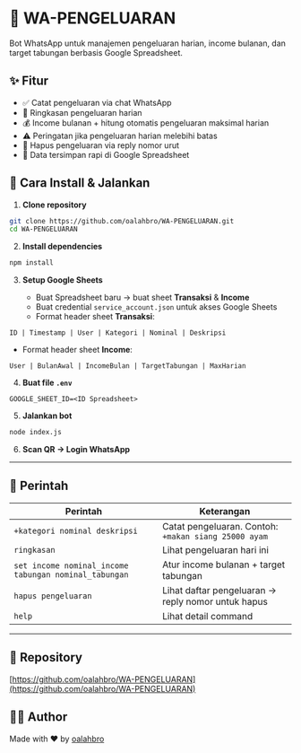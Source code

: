 # 📱 WA-PENGELUARAN

Bot WhatsApp untuk manajemen pengeluaran harian, income bulanan, dan target tabungan berbasis Google Spreadsheet.

## ✨ Fitur

* ✅ Catat pengeluaran via chat WhatsApp
* 📅 Ringkasan pengeluaran harian
* 💰 Income bulanan + hitung otomatis pengeluaran maksimal harian
* ⚠️ Peringatan jika pengeluaran harian melebihi batas
* 📂 Hapus pengeluaran via reply nomor urut
* 📂 Data tersimpan rapi di Google Spreadsheet

## 🚀 Cara Install & Jalankan

1. **Clone repository**

```bash
git clone https://github.com/oalahbro/WA-PENGELUARAN.git
cd WA-PENGELUARAN
```

2. **Install dependencies**

```bash
npm install
```

3. **Setup Google Sheets**

   * Buat Spreadsheet baru → buat sheet **Transaksi** & **Income**
   * Buat credential `service_account.json` untuk akses Google Sheets
   * Format header sheet **Transaksi**:

```
ID | Timestamp | User | Kategori | Nominal | Deskripsi
```

* Format header sheet **Income**:

```
User | BulanAwal | IncomeBulan | TargetTabungan | MaxHarian
```

4. **Buat file `.env`**

```
GOOGLE_SHEET_ID=<ID Spreadsheet>
```

5. **Jalankan bot**

```bash
node index.js
```

6. **Scan QR → Login WhatsApp**

---

## 🔧 Perintah

| Perintah                                     | Keterangan                                           |
| -------------------------------------------- | ---------------------------------------------------- |
| `+kategori nominal deskripsi`                | Catat pengeluaran. Contoh: `+makan siang 25000 ayam` |
| `ringkasan`                                  | Lihat pengeluaran hari ini                           |
| `set income nominal_income tabungan nominal_tabungan` | Atur income bulanan + target tabungan                |
| `hapus pengeluaran`                          | Lihat daftar pengeluaran → reply nomor untuk hapus   |
| `help`                                       | Lihat detail command                                 |

---

## 📂 Repository

[https://github.com/oalahbro/WA-PENGELUARAN](https://github.com/oalahbro/WA-PENGELUARAN)

## 🧑‍💻 Author

Made with ❤️ by [oalahbro](https://github.com/oalahbro)
